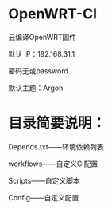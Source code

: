 # OpenWRT-CI
云编译OpenWRT固件

默认 IP：192.168.31.1

密码无或password

默认主题：Argon

# 目录简要说明：

Depends.txt——环境依赖列表

workflows——自定义CI配置

Scripts——自定义脚本

Config——自定义配置
